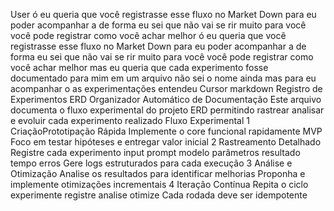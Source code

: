 User
ó eu queria que você registrasse esse fluxo no Market Down para eu poder acompanhar a de forma eu sei que não vai se rir muito para você você pode registrar como você achar melhor ó eu queria que você registrasse esse fluxo no Market Down para eu poder acompanhar a de forma eu sei que não vai se rir muito para você você pode registrar como você achar melhor mas eu queria que cada experimento fosse documentado para mim em um arquivo não sei o nome ainda mas para eu acompanhar o as experimentações entendeu
Cursor
markdown
 Registro de Experimentos  ERD Organizador Automático de Documentação
Este arquivo documenta o fluxo experimental do projeto ERD permitindo rastrear analisar e evoluir cada experimento realizado
 Fluxo Experimental
1 CriaçãoPrototipação Rápida
 Implemente o core funcional rapidamente MVP
 Foco em testar hipóteses e entregar valor inicial
2 Rastreamento Detalhado
 Registre cada experimento input prompt modelo parâmetros resultado tempo erros
 Gere logs estruturados para cada execução
3 Análise e Otimização
 Analise os resultados para identificar melhorias
 Proponha e implemente otimizações incrementais
4 Iteração Contínua
 Repita o ciclo experimente  registre  analise  otimize
 Cada rodada deve ser idempotente